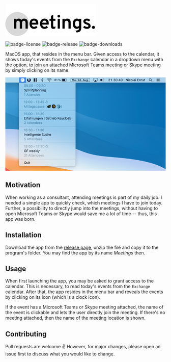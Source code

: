 ![logo](./resources/meetingsdot-logo.png)

![badge-license](https://img.shields.io/github/license/nicolai92/akai)
![badge-release](https://img.shields.io/github/v/release/nicolai92/akai)
![badge-downloads](https://img.shields.io/github/downloads/nicolai92/akai/latest/total?label=downloads)

MacOS app, that resides in the menu bar. Given access to the calendar, it shows today's events from the `Exchange` calendar in a dropdown menu with the option, to join an attached Microsoft Teams meeting or Skype meeting by simply clicking on its name.

![screenshot](./resources/screenshot.png)

## Motivation

When working as a consultant, attending meetings is part of my daily job. I needed a simple app to quickly check, which meetings I have to join today. Further, a possibility to directly jump into the meetings, without having to open Microsoft Teams or Skype would save me a lot of time -- thus, this app was born.

## Installation

Download the app from the [release page](https://github.com/nicolai92/akai/releases/tag/1.1), unzip the file and copy it to the program's folder. You may find the app by its name *Meetings* then.

## Usage

When first launching the app, you may be asked to grant access to the calendar. This is necessary, to read today's events from the `Exchange` calendar. After that, the app resides in the menu bar and reveals the events by clicking on its icon (which is a clock icon).

If the event has a Microsoft Teams or Skype meeting attached, the name of the event is clickable and lets the user directly join the meeting. If there's no meeting attached, then the name of the meeting location is shown.

## Contributing

Pull requests are welcome ✌️ However, for major changes, please open an issue first to discuss what you would like to change.
